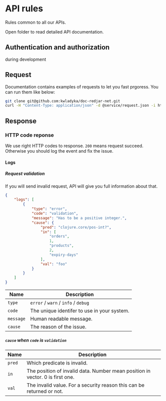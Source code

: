 # API rules

Rules common to all our APIs.

Open folder to read detailed API documentation.

## Authentication and authorization

during development

## Request

Documentation contains examples of requests to let you fast prgoress. You can run them like below:

```bash
git clone git@github.com:kwladyka/doc-redjar-net.git
curl -H "Content-Type: application/json" -d @service/request.json -i https://service.redjarapis.net
```

## Response

### HTTP code reponse

We use right HTTP codes to response. `200` means request succeed. Otherwise you should log the event and fix the issue.

#### Logs

##### Request validation

If you will send invalid request, API will give you full information about that.

```json
{
    "logs": [
        {
            "type": "error",
            "code": "validation",
            "message": "Has to be a positive integer.",
            "cause": {
                "pred": "clojure.core/pos-int?",
                "in": [
                    "orders",
                    1,
                    "products",
                    2,
                    "expiry-days"
                ],
                "val": "foo"
            }
        }
    ]
}
```

| Name      | Description                                 |
| --------- | ------------------------------------------- |
| `type`    | `error` / `warn` / `info` / `debug`         |
| `code`    | The unique identifer to use in your system. |
| `message` | Human readable message.                     |
| `cause`   | The reason of the issue.                    |

##### `cause` when `code` is `validation`

| Name   | Description                                                                   |
| ------ | ----------------------------------------------------------------------------- |
| `pred` | Which predicate is invalid.                                                   |
| `in`   | The position of invalid data. Number mean position in vector. 0 is first one. |
| `val`  | The invalid value. For a security reason this can be returned or not.         |